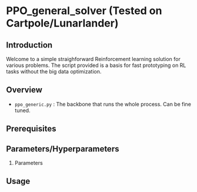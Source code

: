 # PPO_general_solver (Tested on Cartpole/Lunarlander)


## Introduction
Welcome to a simple straighforward Reinforcement learning solution for various problems. The script provided is a basis for fast prototyping on RL tasks without the big data optimization.

## Overview

- `ppo_generic.py` : The backbone that runs the whole process. Can be fine tuned.

## Prerequisites

## Parameters/Hyperparameters
1. Parameters
	

## Usage